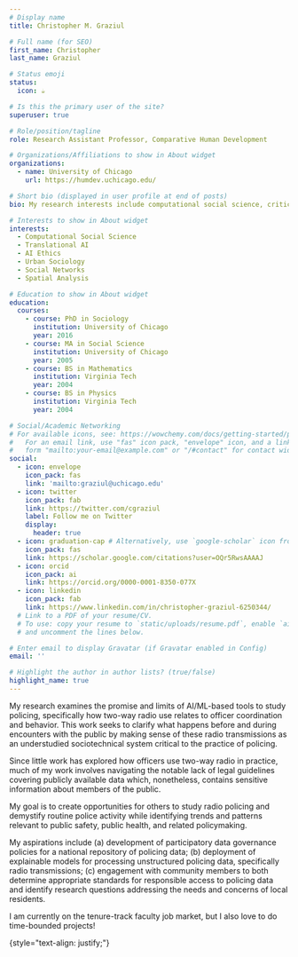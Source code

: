 ```yaml
---
# Display name
title: Christopher M. Graziul

# Full name (for SEO)
first_name: Christopher
last_name: Graziul

# Status emoji
status:
  icon: ☕️

# Is this the primary user of the site?
superuser: true

# Role/position/tagline
role: Research Assistant Professor, Comparative Human Development

# Organizations/Affiliations to show in About widget
organizations:
  - name: University of Chicago
    url: https://humdev.uchicago.edu/

# Short bio (displayed in user profile at end of posts)
bio: My research interests include computational social science, critical policing studies, and urban sociology

# Interests to show in About widget
interests:
  - Computational Social Science
  - Translational AI
  - AI Ethics
  - Urban Sociology
  - Social Networks
  - Spatial Analysis

# Education to show in About widget
education:
  courses:
    - course: PhD in Sociology
      institution: University of Chicago
      year: 2016
    - course: MA in Social Science
      institution: University of Chicago
      year: 2005
    - course: BS in Mathematics
      institution: Virginia Tech
      year: 2004
    - course: BS in Physics
      institution: Virginia Tech
      year: 2004

# Social/Academic Networking
# For available icons, see: https://wowchemy.com/docs/getting-started/page-builder/#icons
#   For an email link, use "fas" icon pack, "envelope" icon, and a link in the
#   form "mailto:your-email@example.com" or "/#contact" for contact widget.
social:
  - icon: envelope
    icon_pack: fas
    link: 'mailto:graziul@uchicago.edu'
  - icon: twitter
    icon_pack: fab
    link: https://twitter.com/cgraziul
    label: Follow me on Twitter
    display:
      header: true
  - icon: graduation-cap # Alternatively, use `google-scholar` icon from `ai` icon pack
    icon_pack: fas
    link: https://scholar.google.com/citations?user=OQr5RwsAAAAJ
  - icon: orcid
    icon_pack: ai
    link: https://orcid.org/0000-0001-8350-077X
  - icon: linkedin
    icon_pack: fab
    link: https://www.linkedin.com/in/christopher-graziul-6250344/
  # Link to a PDF of your resume/CV.
  # To use: copy your resume to `static/uploads/resume.pdf`, enable `ai` icons in `params.yaml`,
  # and uncomment the lines below.

# Enter email to display Gravatar (if Gravatar enabled in Config)
email: ''

# Highlight the author in author lists? (true/false)
highlight_name: true
---
```


My research examines the promise and limits of AI/ML-based tools to study policing, specifically how two-way radio use relates to officer coordination and behavior. This work seeks to clarify what happens before and during encounters with the public by making sense of these radio transmissions as an understudied sociotechnical system critical to the practice of policing. 

Since little work has explored how officers use two-way radio in practice, much of my work involves navigating the notable lack of legal guidelines covering publicly available data which, nonetheless, contains sensitive information about members of the public. 

My goal is to create opportunities for others to study radio policing and demystify routine police activity while identifying trends and patterns relevant to public safety, public health, and related policymaking. 

My aspirations include (a) development of participatory data governance policies for a national repository of policing data; (b) deployment of explainable models for processing unstructured policing data, specifically radio transmissions; (c) engagement with community members to both determine appropriate standards for responsible access to policing data and identify research questions addressing the needs and concerns of local residents. 

I am currently on the tenure-track faculty job market, but I also love to do time-bounded projects! 

{style="text-align: justify;"}
